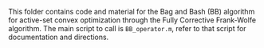 This folder contains code and material for the Bag and Bash (BB) algorithm
for active-set convex optimization through the Fully Corrective Frank-Wolfe
algorithm. The main script to call is `BB_operator.m`, refer to that script 
for documentation and directions.
